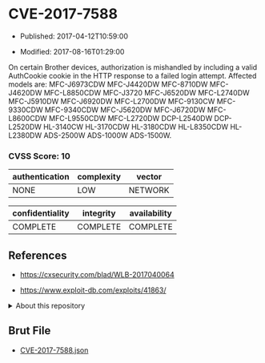 # CVE-2017-7588

- Published: 2017-04-12T10:59:00

- Modified: 2017-08-16T01:29:00

On certain Brother devices, authorization is mishandled by including a valid AuthCookie cookie in the HTTP response to a failed login attempt. Affected models are: MFC-J6973CDW MFC-J4420DW MFC-8710DW MFC-J4620DW MFC-L8850CDW MFC-J3720 MFC-J6520DW MFC-L2740DW MFC-J5910DW MFC-J6920DW MFC-L2700DW MFC-9130CW MFC-9330CDW MFC-9340CDW MFC-J5620DW MFC-J6720DW MFC-L8600CDW MFC-L9550CDW MFC-L2720DW DCP-L2540DW DCP-L2520DW HL-3140CW HL-3170CDW HL-3180CDW HL-L8350CDW HL-L2380DW ADS-2500W ADS-1000W ADS-1500W.

### CVSS Score: **10**

| authentication | complexity | vector |
| --- | --- | --- |
| NONE | LOW | NETWORK |

| confidentiality | integrity | availability |
| --- | --- | --- |
| COMPLETE | COMPLETE | COMPLETE |

## References

* https://cxsecurity.com/blad/WLB-2017040064

* https://www.exploit-db.com/exploits/41863/

<details>
<summary>About this repository</summary> 

  This repository is part of the project [Live Hack CVE](https://github.com/Live-Hack-CVE). Main website can be found [www.live-hack.org](https://www.live-hack.org) 
  
  Made by [Sn0wAlice](https://github.com/Sn0wAlice) for the people that care about security and need to have a feed of the latest CVEs. Hope you enjoy it, don't forget to star the repo and follow me on [Twitter](https://twitter.com/Sn0wAlice) and [Github](https://github.com/Sn0wAlice). And that is my [personnal website](https://www.alice-snow.me/)

  - [Home Page](https://github.com/Live-Hack-CVE)
  - [Framework](https://github.com/Live-Hack-CVE/cve-framework)
  - [CVE database](https://github.com/Live-Hack-CVE/full_database)
  - [Changelog](https://github.com/Live-Hack-CVE/Changelog)
</details>

## Brut File

* [CVE-2017-7588.json](https://raw.githubusercontent.com/Live-Hack-CVE/full_database/main/cves/2017/CVE-2017-7588.json)

